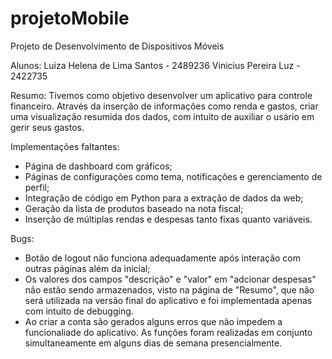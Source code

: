 # projetoMobile
Projeto de Desenvolvimento de Dispositivos Móveis

Alunos:
Luiza Helena de Lima Santos - 2489236
Vinicius Pereira Luz - 2422735

Resumo:
Tivemos como objetivo desenvolver um aplicativo para controle financeiro. Através da inserção de informações como renda e gastos, criar uma visualização resumida dos dados, com intuito de auxiliar o usário em gerir seus gastos.

Implementações faltantes: 
- Página de dashboard com gráficos;
- Páginas de configurações como tema, notificações e gerenciamento de perfil;
- Integração de código em Python para a extração de dados da web;
- Geração da lista de produtos baseado na nota fiscal;
- Inserção de múltiplas rendas e despesas tanto fixas quanto variáveis.

Bugs:
- Botão de logout não funciona adequadamente após interação com outras páginas além da inicial;
- Os valores dos campos "descrição" e "valor" em "adcionar despesas" não estão sendo armazenados, visto na página de "Resumo", que não será utilizada na versão final do aplicativo e foi implementada apenas com intuito de debugging.
- Ao criar a conta são gerados alguns erros que não impedem a funcionaliade do aplicativo.
As funções foram realizadas em conjunto simultaneamente em alguns dias de semana presencialmente.

